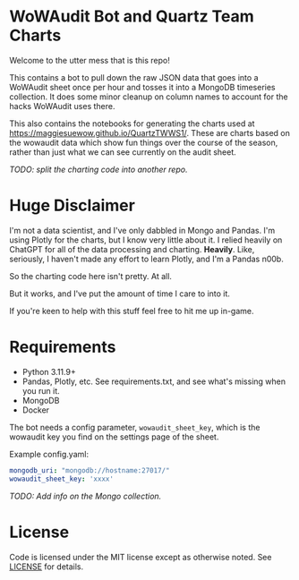 # WoWAudit Bot and Quartz Team Charts

Welcome to the utter mess that is this repo!

This contains a bot to pull down the raw JSON data that goes into a WoWAudit sheet once per hour and tosses it into
a MongoDB timeseries collection. It does some minor cleanup on column names to account for the hacks WoWAudit uses
there.

This also contains the notebooks for generating the charts used at https://maggiesuewow.github.io/QuartzTWWS1/.
These are charts based on the wowaudit data which show fun things over the course of the season, rather than just
what we can see currently on the audit sheet.

*TODO: split the charting code into another repo.*

# Huge Disclaimer

I'm not a data scientist, and I've only dabbled in Mongo and Pandas. I'm using Plotly for the charts, but I know very
little about it. I relied heavily on ChatGPT for all of the data processing and charting. **Heavily**.
Like, seriously, I haven't made any effort to learn Plotly, and I'm a Pandas n00b.

So the charting code here isn't pretty. At all.

But it works, and I've put the amount of time I care to into it.

If you're keen to help with this stuff feel free to hit me up in-game.

# Requirements

* Python 3.11.9+
* Pandas, Plotly, etc. See requirements.txt, and see what's missing when you run it.
* MongoDB
* Docker

The bot needs a config parameter, `wowaudit_sheet_key`, which is the wowaudit key you find on the settings page of the
sheet.

Example config.yaml:

```yaml
mongodb_uri: "mongodb://hostname:27017/"
wowaudit_sheet_key: 'xxxx'
```

*TODO: Add info on the Mongo collection.*

# License

Code is licensed under the MIT license except as otherwise noted.
See [LICENSE](https://github.com/MaggieSueWoW/WoW/WoWAudit/blob/master/LICENSE) for details.
